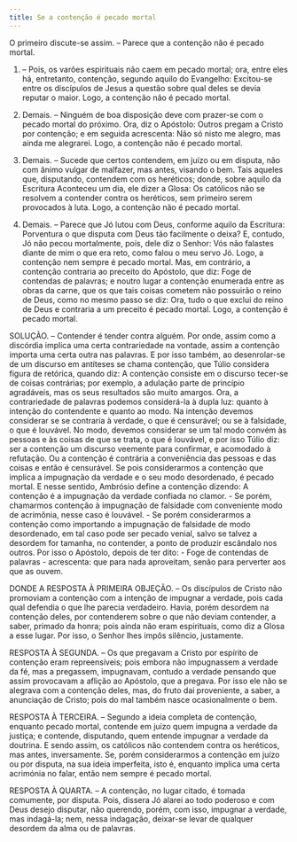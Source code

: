 ```yaml
---
title: Se a contenção é pecado mortal
---
```


O primeiro discute-se assim. – Parece que a contenção não é pecado mortal.  

1. – Pois, os varões espirituais não caem em pecado mortal; ora, entre eles há, entretanto, contenção, segundo aquilo do Evangelho: Excitou-se entre os discípulos de Jesus a questão sobre qual deles se devia reputar o maior. Logo, a contenção não é pecado mortal.  

2. Demais. – Ninguém de boa disposição deve com prazer-se com o pecado mortal do próximo. Ora, diz o Apóstolo: Outros pregam a Cristo por contenção; e em seguida acrescenta: Não só nisto me alegro, mas ainda me alegrarei. Logo, a contenção não é pecado mortal.  

3. Demais. – Sucede que certos contendem, em juízo ou em disputa, não com ânimo vulgar de malfazer, mas antes, visando o bem. Tais aqueles que, disputando, contendem com os heréticos; donde, sobre aquilo da Escritura Aconteceu um dia, ele dizer a Glosa: Os católicos não se resolvem a contender contra os heréticos, sem primeiro serem provocados à luta. Logo, a contenção não é pecado mortal.  

4. Demais. – Parece que Jó lutou com Deus, conforme aquilo da Escritura: Porventura o que disputa com Deus tão facilmente o deixa? E, contudo, Jó não pecou mortalmente, pois, dele diz o Senhor: Vós não falastes diante de mim o que era reto, como falou o meu servo Jó. Logo, a contenção nem sempre é pecado mortal.  Mas, em contrário, a contenção contraria ao preceito do Apóstolo, que diz: Foge de contendas de palavras; e noutro lugar a contenção enumerada entre as obras da carne, que os que tais coisas cometem não possuirão o reino de Deus, como no mesmo passo se diz: Ora, tudo o que exclui do reino de Deus e contraria a um preceito é pecado mortal. Logo, a contenção é pecado mortal.  

SOLUÇÃO. – Contender é tender contra alguém. Por onde, assim como a discórdia implica uma certa contrariedade na vontade, assim a contenção importa uma certa outra nas palavras. E por isso também, ao desenrolar-se de um discurso em antíteses se chama contenção, que Túlio considera figura de retórica, quando diz: A contenção consiste em o discurso tecer-se de coisas contrárias; por exemplo, a adulação parte de princípio agradáveis, mas os seus resultados são muito amargos.  Ora, a contrariedade de palavras podemos considerá-la à dupla luz: quanto à intenção do contendente e quanto ao modo. Na intenção devemos considerar se se contraria à verdade, o que é censurável; ou se à falsidade, o que é louvável. No modo, devemos considerar se um tal modo convém às pessoas e às coisas de que se trata, o que é louvável, e por isso Túlio diz: ser a contenção um discurso veemente para confirmar, e acomodado à refutação. Ou a contenção é contrária a conveniência das pessoas e das coisas e então é censurável.  Se pois considerarmos a contenção que implica a impugnação da verdade e o seu modo desordenado, é pecado mortal. E nesse sentido, Ambrósio define a contenção dizendo: A contenção é a impugnação da verdade confiada no clamor. - Se porém, chamarmos contenção à impugnação de falsidade com conveniente modo de acrimônia, nesse caso é louvável. - Se porém considerarmos a contenção como importando a impugnação de falsidade de modo desordenado, em tal caso pode ser pecado venial, salvo se talvez a desordem for tamanha, no contender, a ponto de produzir escândalo nos outros. Por isso o Apóstolo, depois de ter dito: - Foge de contendas de palavras - acrescenta: que para nada aproveitam, senão para perverter aos que as ouvem.  

DONDE A RESPOSTA À PRIMEIRA OBJEÇÃO. – Os discípulos de Cristo não promoviam a contenção com a intenção de impugnar a verdade, pois cada qual defendia o que lhe parecia verdadeiro. Havia, porém desordem na contenção deles, por contenderem sobre o que não deviam contender, a saber, primado da honra; pois ainda não eram espirituais, como diz a Glosa a esse lugar. Por isso, o Senhor lhes impôs silêncio, justamente.  

RESPOSTA À SEGUNDA. – Os que pregavam a Cristo por espírito de contenção eram repreensíveis; pois embora não impugnassem a verdade da fé, mas a pregassem, impugnavam, contudo a verdade pensando que assim provocavam a aflição ao Apóstolo, que a pregava. Por isso ele não se alegrava com a contenção deles, mas, do fruto daí proveniente, a saber, a anunciação de Cristo; pois do mal também nasce ocasionalmente o bem.  

RESPOSTA À TERCEIRA. – Segundo a ideia completa de contenção, enquanto pecado mortal, contende em juízo quem impugna a verdade da justiça; e contende, disputando, quem entende impugnar a verdade da doutrina. E sendo assim, os católicos não contendem contra os heréticos, mas antes, inversamente. Se, porém considerarmos a contenção em juízo ou por disputa, na sua ideia imperfeita, isto é, enquanto implica uma certa acrimónia no falar, então nem sempre é pecado mortal.  

RESPOSTA À QUARTA. – A contenção, no lugar citado, é tomada comumente, por disputa. Pois, dissera Jó alarei ao todo poderoso e com Deus desejo disputar, não querendo, porém, com isso, impugnar a verdade, mas indagá-la; nem, nessa indagação, deixar-se levar de qualquer desordem da alma ou de palavras.